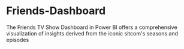 # Friends-Dashboard
The Friends TV Show Dashboard in Power BI offers a comprehensive visualization of insights derived from the iconic sitcom's seasons and episodes

